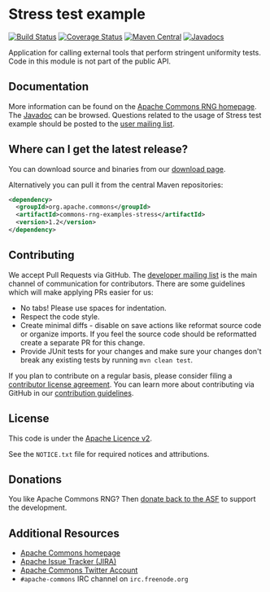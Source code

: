 <!---
 Licensed to the Apache Software Foundation (ASF) under one or more
 contributor license agreements.  See the NOTICE file distributed with
 this work for additional information regarding copyright ownership.
 The ASF licenses this file to You under the Apache License, Version 2.0
 (the "License"); you may not use this file except in compliance with
 the License.  You may obtain a copy of the License at

      http://www.apache.org/licenses/LICENSE-2.0

 Unless required by applicable law or agreed to in writing, software
 distributed under the License is distributed on an "AS IS" BASIS,
 WITHOUT WARRANTIES OR CONDITIONS OF ANY KIND, either express or implied.
 See the License for the specific language governing permissions and
 limitations under the License.
-->
<!---
 +======================================================================+
 |****                                                              ****|
 |****      THIS FILE IS GENERATED BY THE COMMONS BUILD PLUGIN      ****|
 |****                    DO NOT EDIT DIRECTLY                      ****|
 |****                                                              ****|
 +======================================================================+
 | TEMPLATE FILE: readme-md-template.md                                 |
 | commons-build-plugin/trunk/src/main/resources/commons-xdoc-templates |
 +======================================================================+
 |                                                                      |
 | 1) Re-generate using: mvn commons:readme-md                          |
 |                                                                      |
 | 2) Set the following properties in the component's pom:              |
 |    - commons.componentid (required, alphabetic, lower case)          |
 |    - commons.release.version (required)                              |
 |                                                                      |
 | 3) Example Properties                                                |
 |                                                                      |
 |  <properties>                                                        |
 |    <commons.componentid>rng</commons.componentid>                    |
 |    <commons.release.version>1.2</commons.release.version>            |
 |  </properties>                                                       |
 |                                                                      |
 +======================================================================+
--->
Stress test example
===================

[![Build Status](https://travis-ci.org/apache/commons-rng.svg)](https://travis-ci.org/apache/commons-rng)
[![Coverage Status](https://coveralls.io/repos/apache/commons-rng/badge.svg)](https://coveralls.io/r/apache/commons-rng)
[![Maven Central](https://maven-badges.herokuapp.com/maven-central/org.apache.commons/commons-rng-examples-stress/badge.svg)](https://maven-badges.herokuapp.com/maven-central/org.apache.commons/commons-rng-examples-stress/)
[![Javadocs](https://javadoc.io/badge/org.apache.commons/commons-rng-examples-stress/1.2.svg)](https://javadoc.io/doc/org.apache.commons/commons-rng-examples-stress/1.2)

Application for calling external tools that perform stringent uniformity tests.
  Code in this module is not part of the public API.

Documentation
-------------

More information can be found on the [Apache Commons RNG homepage](https://commons.apache.org/proper/commons-rng).
The [Javadoc](https://commons.apache.org/proper/commons-rng/javadocs/api-release) can be browsed.
Questions related to the usage of Stress test example should be posted to the [user mailing list][ml].

Where can I get the latest release?
-----------------------------------
You can download source and binaries from our [download page](https://commons.apache.org/proper/commons-rng/download_rng.cgi).

Alternatively you can pull it from the central Maven repositories:

```xml
<dependency>
  <groupId>org.apache.commons</groupId>
  <artifactId>commons-rng-examples-stress</artifactId>
  <version>1.2</version>
</dependency>
```

Contributing
------------

We accept Pull Requests via GitHub. The [developer mailing list][ml] is the main channel of communication for contributors.
There are some guidelines which will make applying PRs easier for us:
+ No tabs! Please use spaces for indentation.
+ Respect the code style.
+ Create minimal diffs - disable on save actions like reformat source code or organize imports. If you feel the source code should be reformatted create a separate PR for this change.
+ Provide JUnit tests for your changes and make sure your changes don't break any existing tests by running ```mvn clean test```.

If you plan to contribute on a regular basis, please consider filing a [contributor license agreement](https://www.apache.org/licenses/#clas).
You can learn more about contributing via GitHub in our [contribution guidelines](CONTRIBUTING.md).

License
-------
This code is under the [Apache Licence v2](https://www.apache.org/licenses/LICENSE-2.0).

See the `NOTICE.txt` file for required notices and attributions.

Donations
---------
You like Apache Commons RNG? Then [donate back to the ASF](https://www.apache.org/foundation/contributing.html) to support the development.

Additional Resources
--------------------

+ [Apache Commons homepage](https://commons.apache.org/)
+ [Apache Issue Tracker (JIRA)](https://issues.apache.org/jira/browse/RNG)
+ [Apache Commons Twitter Account](https://twitter.com/ApacheCommons)
+ `#apache-commons` IRC channel on `irc.freenode.org`

[ml]:https://commons.apache.org/mail-lists.html
